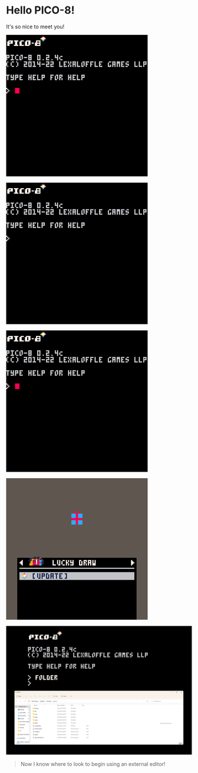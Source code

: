 # Hello PICO-8!
It's so nice to meet you!

![Loading up a Chess game in PICO-8](./images/hp8-1.gif)

![Copying and Pasting source code from another PICO-8 game into the editor and running it](./images/hp8-2.gif)

![Creating a simple Hello World program in PICO-8's pixelated interface](./images/hp8-3.gif)

![Navigating PICO-8's user-friendly SPLORE interface containing multiple carts to download and enjoy](./images/hp8-4.gif)

![Screenshot of the Windows File System pointing at the directory for PICO-8 on my local machine](./images/hp8-5.png)
> Now I know where to look to begin using an external editor!